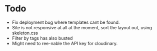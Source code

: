 # Todo
- Fix deployment bug where templates cant be found.
- Site is not responsive at all at the moment, sort the layout out, using skeleton.css
- Filter by tags has also busted
- Might need to ree-nable the API key for cloudinary.